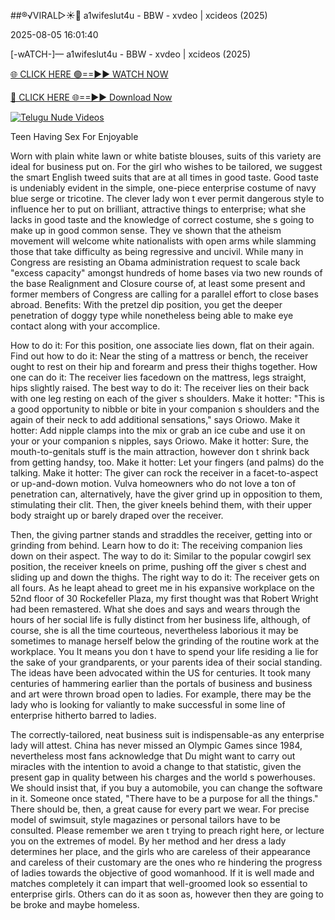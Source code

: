 ##®️√VIRAL▷☀️👄    a1wifeslut4u - BBW - xvdeo &#124; xcideos (2025)

2025-08-05 16:01:40



[-wATCH-]—    a1wifeslut4u - BBW - xvdeo &#124; xcideos (2025)

[🌐 CLICK HERE 🟢==►► WATCH NOW](https://www.youtucams.com/tracking/githubcom)

[🔴 CLICK HERE 🌐==►► Download Now](https://www.youtucams.com/tracking/githubcom)

[![Telugu Nude Videos](https://i.imgur.com/dJHk4Zq.gif)](https://www.youtucams.com/tracking/githubcom)



Teen Having Sex For Enjoyable

Worn with plain white lawn or white batiste blouses, suits of this variety are ideal for business put on. For the girl who wishes to be tailored, we suggest the smart English tweed suits that are at all times in good taste. Good taste is undeniably evident in the simple, one-piece enterprise costume of navy blue serge or tricotine. The clever lady won t ever permit dangerous style to influence her to put on brilliant, attractive things to enterprise; what she lacks in good taste and the knowledge of correct costume, she s going to make up in good common sense. They ve shown that the atheism movement will welcome white nationalists with open arms while slamming those that take difficulty as being regressive and uncivil. While many in Congress are resisting an Obama administration request to scale back "excess capacity" amongst hundreds of home bases via two new rounds of the base Realignment and Closure course of, at least some present and former members of Congress are calling for a parallel effort to close bases abroad. Benefits: With the pretzel dip position, you get the deeper penetration of doggy type while nonetheless being able to make eye contact along with your accomplice.

How to do it: For this position, one associate lies down, flat on their again. Find out how to do it: Near the sting of a mattress or bench, the receiver ought to rest on their hip and forearm and press their thighs together. How one can do it: The receiver lies facedown on the mattress, legs straight, hips slightly raised. The best way to do it: The receiver lies on their back with one leg resting on each of the giver s shoulders. Make it hotter: "This is a good opportunity to nibble or bite in your companion s shoulders and the again of their neck to add additional sensations," says Oriowo. Make it hotter: Add nipple clamps into the mix or grab an ice cube and use it on your or your companion s nipples, says Oriowo. Make it hotter: Sure, the mouth-to-genitals stuff is the main attraction, however don t shrink back from getting handsy, too. Make it hotter: Let your fingers (and palms) do the talking. Make it hotter: The giver can rock the receiver in a facet-to-aspect or up-and-down motion. Vulva homeowners who do not love a ton of penetration can, alternatively, have the giver grind up in opposition to them, stimulating their clit. Then, the giver kneels behind them, with their upper body straight up or barely draped over the receiver.

Then, the giving partner stands and straddles the receiver, getting into or grinding from behind. Learn how to do it: The receiving companion lies down on their aspect. The way to do it: Similar to the popular cowgirl sex position, the receiver kneels on prime, pushing off the giver s chest and sliding up and down the thighs. The right way to do it: The receiver gets on all fours. As he leapt ahead to greet me in his expansive workplace on the 52nd floor of 30 Rockefeller Plaza, my first thought was that Robert Wright had been remastered. What she does and says and wears through the hours of her social life is fully distinct from her business life, although, of course, she is all the time courteous, nevertheless laborious it may be sometimes to manage herself below the grinding of the routine work at the workplace. You It means you don t have to spend your life residing a lie for the sake of your grandparents, or your parents  idea of their social standing. The ideas have been advocated within the US for centuries. It took many centuries of hammering earlier than the portals of business and business and art were thrown broad open to ladies. For example, there may be the lady who is looking for valiantly to make successful in some line of enterprise hitherto barred to ladies.

The correctly-tailored, neat business suit is indispensable-as any enterprise lady will attest. China has never missed an Olympic Games since 1984, nevertheless most fans acknowledge that Du might want to carry out miracles with the intention to avoid a change to that statistic, given the present gap in quality between his charges and the world s powerhouses. We should insist that, if you buy a automobile, you can change the software in it. Someone once stated, "There have to be a purpose for all the things." There should be, then, a great cause for every part we wear. For precise model of swimsuit, style magazines or personal tailors have to be consulted. Please remember we aren t trying to preach right here, or lecture you on the extremes of model. By her method and her dress a lady determines her place, and the girls who are careless of their appearance and careless of their customary are the ones who re hindering the progress of ladies towards the objective of good womanhood. If it is well made and matches completely it can impart that well-groomed look so essential to enterprise girls. Others can do it as soon as, however then they are going to be broke and maybe homeless.